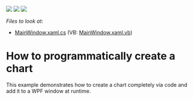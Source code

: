 <!-- default badges list -->
![](https://img.shields.io/endpoint?url=https://codecentral.devexpress.com/api/v1/VersionRange/128570073/22.2.2%2B)
[![](https://img.shields.io/badge/Open_in_DevExpress_Support_Center-FF7200?style=flat-square&logo=DevExpress&logoColor=white)](https://supportcenter.devexpress.com/ticket/details/E3553)
[![](https://img.shields.io/badge/📖_How_to_use_DevExpress_Examples-e9f6fc?style=flat-square)](https://docs.devexpress.com/GeneralInformation/403183)
<!-- default badges end -->
<!-- default file list -->
*Files to look at*:

* [MainWindow.xaml.cs](./CS/DXCharts_Runtime/MainWindow.xaml.cs) (VB: [MainWindow.xaml.vb](./VB/DXCharts_Runtime/MainWindow.xaml.vb))
<!-- default file list end -->
# How to programmatically create a chart


<p>This example demonstrates how to create a chart completely via code and add it to a WPF window at runtime.</p>

<br/>


